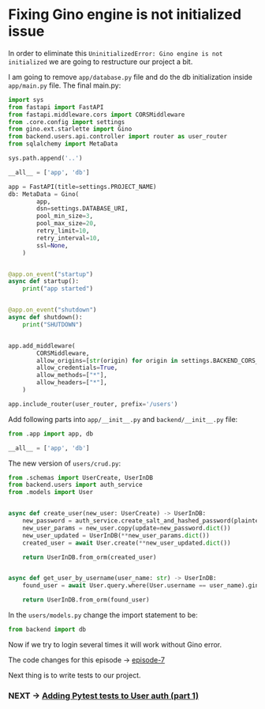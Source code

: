 # Fixing Gino engine is not initialized issue

In order to eliminate this `UninitializedError: Gino engine is not initialized` we are going to restructure our project a bit.

I am going to remove `app/database.py` file and do the db initialization inside `app/main.py` file.
The final main.py:

```python
import sys
from fastapi import FastAPI
from fastapi.middleware.cors import CORSMiddleware
from .core.config import settings
from gino.ext.starlette import Gino
from backend.users.api.controller import router as user_router
from sqlalchemy import MetaData

sys.path.append('..')

__all__ = ['app', 'db']

app = FastAPI(title=settings.PROJECT_NAME)
db: MetaData = Gino(
        app,
        dsn=settings.DATABASE_URI,
        pool_min_size=3,
        pool_max_size=20,
        retry_limit=10,
        retry_interval=10,
        ssl=None,
    )


@app.on_event("startup")
async def startup():
    print("app started")


@app.on_event("shutdown")
async def shutdown():
    print("SHUTDOWN")


app.add_middleware(
        CORSMiddleware,
        allow_origins=[str(origin) for origin in settings.BACKEND_CORS_ORIGINS],
        allow_credentials=True,
        allow_methods=["*"],
        allow_headers=["*"],
    )

app.include_router(user_router, prefix='/users')
```

Add following parts into `app/__init__.py` and `backend/__init__.py` file:

```python
from .app import app, db

__all__ = ['app', 'db']
```

The new version of `users/crud.py`:

```python
from .schemas import UserCreate, UserInDB
from backend.users import auth_service
from .models import User


async def create_user(new_user: UserCreate) -> UserInDB:
    new_password = auth_service.create_salt_and_hashed_password(plaintext_password=new_user.password)
    new_user_params = new_user.copy(update=new_password.dict())
    new_user_updated = UserInDB(**new_user_params.dict())
    created_user = await User.create(**new_user_updated.dict())

    return UserInDB.from_orm(created_user)


async def get_user_by_username(user_name: str) -> UserInDB:
    found_user = await User.query.where(User.username == user_name).gino.first()

    return UserInDB.from_orm(found_user)
```

In the `users/models.py` change the import statement to be:

```python
from backend import db
```

Now if we try to login several times it will work without Gino error.

The code changes for this episode -> [episode-7](https://github.com/ShahriyarR/ecommerce-nuxtjs-fastapi-backend/tree/episode-7)

Next thing is to write tests to our project.

### NEXT -> [Adding Pytest tests to User auth (part 1)](./ecommerce-pytest-user-auth-part1)